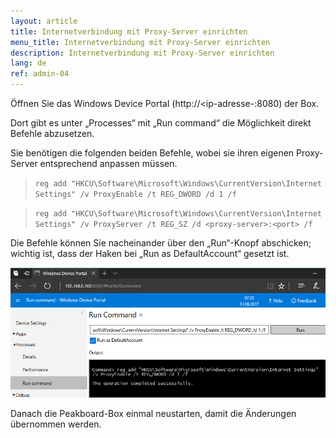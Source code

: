 ```yaml
---
layout: article
title: Internetverbindung mit Proxy-Server einrichten
menu_title: Internetverbindung mit Proxy-Server einrichten
description: Internetverbindung mit Proxy-Server einrichten
lang: de
ref: admin-04
---
```


Öffnen Sie das Windows Device Portal (http://<ip-adresse-<peakboard>:8080) der Box.

Dort gibt es unter „Processes“ mit „Run command“ die Möglichkeit direkt Befehle abzusetzen.

Sie benötigen die folgenden beiden Befehle, wobei sie ihren eigenen Proxy-Server entsprechend anpassen müssen.

> `reg add "HKCU\Software\Microsoft\Windows\CurrentVersion\Internet Settings" /v ProxyEnable /t REG_DWORD /d 1 /f`

> `reg add "HKCU\Software\Microsoft\Windows\CurrentVersion\Internet Settings" /v ProxyServer /t REG_SZ /d <proxy-server>:<port> /f`

Die Befehle können Sie nacheinander über den „Run“-Knopf abschicken; wichtig ist, dass der Haken bei „Run as DefaultAccount“ gesetzt ist.

![image_1](/assets/images/admin/internet-setup/Proxy.png)

Danach die Peakboard-Box einmal neustarten, damit die Änderungen übernommen werden.
